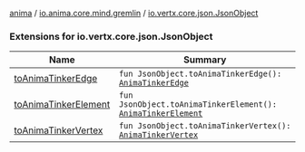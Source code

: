 [anima](../../index.md) / [io.anima.core.mind.gremlin](../index.md) / [io.vertx.core.json.JsonObject](./index.md)

### Extensions for io.vertx.core.json.JsonObject

| Name | Summary |
|---|---|
| [toAnimaTinkerEdge](to-anima-tinker-edge.md) | `fun JsonObject.toAnimaTinkerEdge(): `[`AnimaTinkerEdge`](../-anima-tinker-edge/index.md) |
| [toAnimaTinkerElement](to-anima-tinker-element.md) | `fun JsonObject.toAnimaTinkerElement(): `[`AnimaTinkerElement`](../-anima-tinker-element/index.md) |
| [toAnimaTinkerVertex](to-anima-tinker-vertex.md) | `fun JsonObject.toAnimaTinkerVertex(): `[`AnimaTinkerVertex`](../-anima-tinker-vertex/index.md) |
